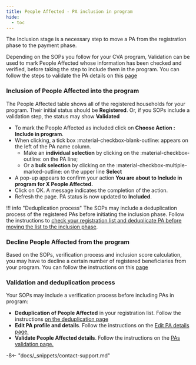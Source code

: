 ```yaml
---
title: People Affected - PA inclusion in program
hide:
  - toc
---
```

The Inclusion stage is a necessary step to move a PA from the registration phase to the payment phase.

Depending on the SOPs you follow for your CVA program, Validation can be used to mark People Affected whose information has been checked and verified, before taking the step to include them in the program. You can follow the steps to validate the PA details on this [page](./registration-validate-pa.md/)

### Inclusion of People Affected into the program

The People Affected table shows all of the registered households for your program. Their initial status should be **Registered**. Or, if you SOPs include a validation step, the status may show **Validated**

- To mark the People Affected as included click on **Choose Action : Include in program**.
- When clicking, a tick box :material-checkbox-blank-outline: appears on the left of the PA name column.
  - Make an **individual selection** by clicking on the :material-checkbox-outline: on the PA line;
  - Or a **bulk selection** by clicking on the :material-checkbox-multiple-marked-outline: on the upper line **Select**
- A pop-up appears to confirm your action **You are about to Include in program for X People Affected.**
- Click on OK. A message indicates the completion of the action.
- Refresh the page. PA status is now updated to **Included**.


!!! info "Deduplication process"
    The SOPs may include a deduplication process of the registered PAs before initiating the inclusion phase. Follow the instructions to [check your registration list and deduplicate PA before moving the list to the inclusion phase](./registration-deduplication.md).

### Decline People Affected from the program

Based on the SOPs, verification process and inclusion score calculation, you may have to decline a certain number of registered beneficiaries from your program.
You can follow the instructions on this [page](./registration-reject-pa.md)

### Validation and deduplication process

Your SOPs may include a verification process before including PAs in program:

- **Deduplication of People Affected** in your registration list. Follow the instructions [on the deduplication page](../registration/registration-deduplication.md)
- **Edit PA profile and details**. Follow the instructions on the [Edit PA details page.](./edit-pa-profile.md)
- **Validate People Affected details**. Follow the instructions on the [PAs validation page.](./registration-validate-pa.md)

-8<- "docs/_snippets/contact-support.md"
